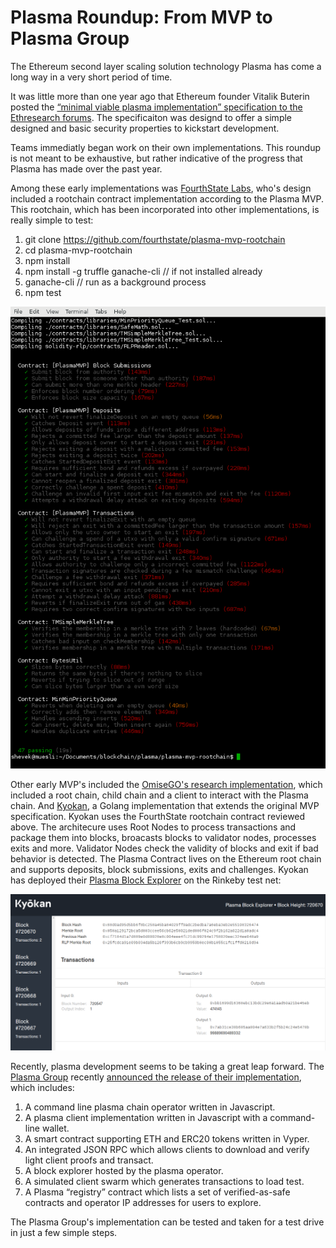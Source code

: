 # Plasma Roundup: From MVP to Plasma Group

The Ethereum second layer scaling solution technology Plasma has come a long way in a very short period of time.

It was little more than one year ago that Ethereum founder Vitalik Buterin posted the [“minimal viable plasma implementation” specification to the Ethresearch forums](https://ethresear.ch/t/minimal-viable-plasma/426). The specificaiton was designd to offer a simple designed and basic security properties to kickstart development.

Teams immediatly began work on their own implementations. This roundup is not meant to be exhaustive, but rather indicative of the progress that Plasma has made over the past year.

Among these early implementations was [FourthState Labs](https://github.com/FourthState/plasma-mvp-rootchain), who's design included a rootchain contract implementation according to the Plasma MVP. This rootchain, which has been incorporated into other implementations, is really simple to test:

1. git clone https://github.com/fourthstate/plasma-mvp-rootchain
2. cd plasma-mvp-rootchain
3. npm install
4. npm install -g truffle ganache-cli // if not installed already
5. ganache-cli // run as a background process
6. npm test

![FourthState tests](/images-for-article/Fourth-Estate/fourth-estate.png)

Other early MVP's included the [OmiseGO's research implementation](https://github.com/omisego/plasma-mvp), which included a root chain, child chain and a client to interact with the Plasma chain. And [Kyokan](https://github.com/kyokan/plasma), a Golang implementation that extends the original MVP specification. Kyokan uses the FourthState rootchain contract reviewed above. The architecure uses Root Nodes to process transactions and package them into blocks, broacasts blocks to validator nodes, processes exits and more. Validator Nodes check the validity of blocks and exit if bad behavior is detected. The Plasma Contract lives on the Ethereum root chain and supports deposits, block submissions, exits and challenges. Kyokan has deployed their [Plasma Block Explorer](https://explorer.kyokan.io/) on the Rinkeby test net:

![Kyokan Block Explorer](/images-for-article/Kyokan/kyokan-block-explorer.png)

Recently, plasma development seems to be taking a great leap forward. The [Plasma Group](https://plasma.group/) recently [announced the release of their implementation](https://medium.com/plasma-group/plasma-spec-9d98d0f2fccf), which includes:

1. A command line plasma chain operator written in Javascript.
2. A plasma client implementation written in Javascript with a command-line wallet.
3. A smart contract supporting ETH and ERC20 tokens written in Vyper.
4. An integrated JSON RPC which allows clients to download and verify light client proofs and transact.
5. A block explorer hosted by the plasma operator.
6. A simulated client swarm which generates transactions to load test.
7. A Plasma “registry” contract which lists a set of verified-as-safe contracts and operator IP addresses for users to explore.

The Plasma Group's implementation can be tested and taken for a test drive in just a few simple steps.
